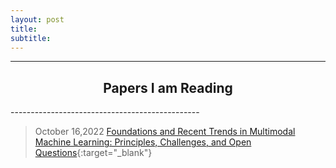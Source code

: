 ```yaml
---
layout: post
title: 
subtitle: 
---
```


<hr>

<h2 align='center'> Papers I am Reading </h2>
-----------------------------------------------

> October 16,2022
[Foundations and Recent Trends in Multimodal Machine Learning: Principles, Challenges, and Open Questions](https://ar5iv.org/abs/2209.03430){:target="_blank"}

